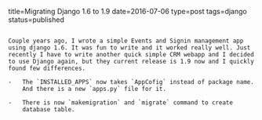 title=Migrating Django 1.6 to 1.9
date=2016-07-06
type=post
tags=django
status=published
~~~~~~

Couple years ago, I wrote a simple Events and Signin management app
using django 1.6. It was fun to write and it worked really well. Just
recently I have to write another quick simple CRM webapp and I decided
to use Django again, but they current release is 1.9 now and I quickly
found few differences.

-   The `INSTALLED_APPS` now takes `AppCofig` instead of package name.
    And there is a new `apps.py` file for it.

-   There is now `makemigration` and `migrate` command to create
    database table.

